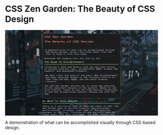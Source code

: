 # CSS Zen Garden: The Beauty of CSS Design

<img src="https://github.com/Andrew32A/ACS-3320-css-zen-garden/blob/main/images/screenshot.png" align="center">

A demonstration of what can be accomplished visually through CSS-based design.

